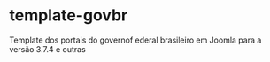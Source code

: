 # template-govbr
Template dos portais do governof ederal brasileiro em Joomla para a versão 3.7.4 e outras
